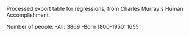 Processed export table for regressions, from Charles Murray's Human Accomplishment.

Number of people:
-All: 3869
-Born 1800-1950: 1655